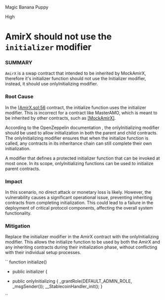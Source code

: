 Magic Banana Puppy

High

# AmirX should not use the `initializer` modifier

### SUMMARY

`AmirX` is a swap contract that intended to be inherited by MockAmirX, therefore it's initializer function should not use the Initializer modifier, instead, it should use onlyInitializing modifier.

### Root Cause

In the [[AmirX.sol:56](https://github.com/sherlock-audit/2024-11-telcoin/blob/main/telcoin-audit/contracts/swap/AmirX.sol#L56) contract, the initialize function uses the initializer modifier. This is incorrect for a contract like MasterAMO, which is meant to be inherited by other contracts, such as [[MockAmirX]](https://github.com/sherlock-audit/2024-11-telcoin/blob/main/telcoin-audit/contracts/swap/test/MockAmirX.sol#L48).

According to the OpenZeppelin documentation , the onlyInitializing modifier should be used to allow initialization in both the parent and child contracts. The onlyInitializing modifier ensures that when the initialize function is called, any contracts in its inheritance chain can still complete their own initialization.

A modifier that defines a protected initializer function that can be invoked at most once. In its scope, onlyInitializing functions can be used to initialize parent contracts.

### Impact

In this scenario, no direct attack or monetary loss is likely. However, the vulnerability causes a significant operational issue, preventing inheriting contracts from completing initialization. This could lead to a failure in the deployment of critical protocol components, affecting the overall system functionality.

### Mitigation

Replace the initializer modifier in the AmirX contract with the onlyInitializing modifier. This allows the initialize function to be used by both the AmirX and any inheriting contracts during their initialization phase, without conflicting with their individual setup processes.

``
function initialize() 
 - public initializer {
+ public onlyInitializing {
        _grantRole(DEFAULT_ADMIN_ROLE, _msgSender());
        __StablecoinHandler_init();
    }

``